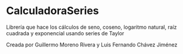 # CalculadoraSeries
Librería que hace los cálculos de seno, coseno, logaritmo natural, raíz cuadrada y exponencial usando series de Taylor

Creada por Guillermo Moreno Rivera y Luis Fernando Chávez Jiménez
